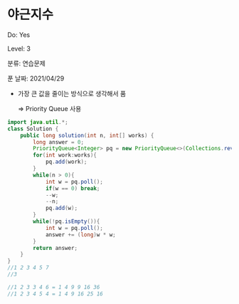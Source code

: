 # 야근지수

Do: Yes

Level: 3

분류: 연습문제

푼 날짜: 2021/04/29

- 가장 큰 값을 줄이는 방식으로 생각해서 품

    ⇒ Priority Queue 사용

```java
import java.util.*;
class Solution {
    public long solution(int n, int[] works) {
        long answer = 0;
        PriorityQueue<Integer> pq = new PriorityQueue<>(Collections.reverseOrder());
        for(int work:works){
            pq.add(work);
        }
        while(n > 0){
            int w = pq.poll();
            if(w == 0) break;
            --w;
            --n;
            pq.add(w);
        }
        while(!pq.isEmpty()){
            int w = pq.poll();
            answer += (long)w * w;   
        }
        return answer;
    }
}
//1 2 3 4 5 7 
//3

//1 2 3 3 4 6 = 1 4 9 9 16 36
//1 2 3 4 5 4 = 1 4 9 16 25 16
```